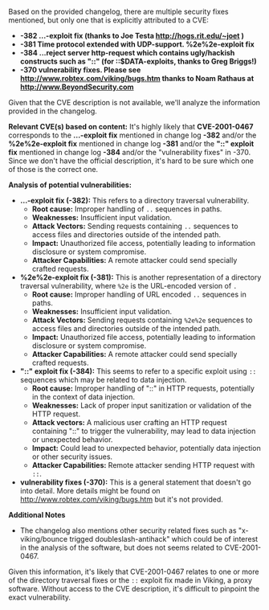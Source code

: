 Based on the provided changelog, there are multiple security fixes mentioned, but only one that is explicitly attributed to a CVE:

- **-382 \...\-exploit fix (thanks to Joe Testa http://hogs.rit.edu/~joet )**
- **-381 Time protocol extended with UDP-support. %2e%2e-exploit fix**
- **-384 ...reject server http-request which contains ugly/hackish constructs such as "::" (for ::$DATA-exploits, thanks to Greg Briggs!)**
- **-370 vulnerability fixes. Please see http://www.robtex.com/viking/bugs.htm thanks to Noam Rathaus at http://www.BeyondSecurity.com**

Given that the CVE description is not available, we'll analyze the information provided in the changelog.

**Relevant CVE(s) based on content:**
It's highly likely that **CVE-2001-0467** corresponds to the **\...\-exploit fix** mentioned in change log **-382** and/or the **%2e%2e-exploit fix** mentioned in change log **-381** and/or the **"::" exploit fix** mentioned in change log **-384** and/or the "vulnerability fixes" in -370. Since we don't have the official description, it's hard to be sure which one of those is the correct one.

**Analysis of potential vulnerabilities:**
*   **\...\-exploit fix (-382):** This refers to a directory traversal vulnerability.
    *   **Root cause:** Improper handling of `..` sequences in paths.
    *   **Weaknesses:** Insufficient input validation.
    *  **Attack Vectors:** Sending requests containing `..` sequences to access files and directories outside of the intended path.
    *   **Impact:** Unauthorized file access, potentially leading to information disclosure or system compromise.
    *  **Attacker Capabilities:** A remote attacker could send specially crafted requests.
*   **%2e%2e-exploit fix (-381):** This is another representation of a directory traversal vulnerability, where `%2e` is the URL-encoded version of `.`
    *   **Root cause:** Improper handling of URL encoded `..` sequences in paths.
    *   **Weaknesses:** Insufficient input validation.
    *  **Attack Vectors:** Sending requests containing `%2e%2e` sequences to access files and directories outside of the intended path.
    *   **Impact:** Unauthorized file access, potentially leading to information disclosure or system compromise.
    *  **Attacker Capabilities:** A remote attacker could send specially crafted requests.
*   **"::" exploit fix (-384):** This seems to refer to a specific exploit using `::` sequences which may be related to data injection.
    *   **Root cause:**  Improper handling of "::" in HTTP requests, potentially in the context of data injection.
    *   **Weaknesses:**  Lack of proper input sanitization or validation of the HTTP request.
    *   **Attack vectors:** A malicious user crafting an HTTP request containing "::" to trigger the vulnerability, may lead to data injection or unexpected behavior.
     *   **Impact:**  Could lead to unexpected behavior, potentially data injection or other security issues.
     *   **Attacker Capabilities:**  Remote attacker sending HTTP request with `::`.
*   **vulnerability fixes (-370):**  This is a general statement that doesn't go into detail. More details might be found on http://www.robtex.com/viking/bugs.htm but it's not provided.

**Additional Notes**
* The changelog also mentions other security related fixes such as "x-viking/bounce trigged doubleslash-antihack" which could be of interest in the analysis of the software, but does not seems related to CVE-2001-0467.

Given this information, it's likely that CVE-2001-0467 relates to one or more of the directory traversal fixes or the `::` exploit fix made in Viking, a proxy software. Without access to the CVE description, it's difficult to pinpoint the exact vulnerability.